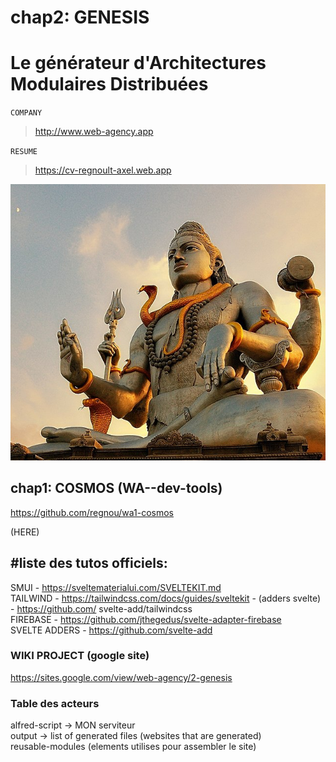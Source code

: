 # chap2: GENESIS

# Le générateur d'Architectures Modulaires Distribuées

`COMPANY`

> http://www.web-agency.app

`RESUME`

> https://cv-regnoult-axel.web.app

![logo](https://github.com/regnou/wa2-genesis/blob/main/i/genesis.jpg)

## chap1: COSMOS (WA--dev-tools)

https://github.com/regnou/wa1-cosmos

(HERE)

## #liste des tutos officiels:

SMUI - https://sveltematerialui.com/SVELTEKIT.md  
TAILWIND - https://tailwindcss.com/docs/guides/sveltekit - (adders svelte) - https://github.com/ svelte-add/tailwindcss  
FIREBASE - https://github.com/jthegedus/svelte-adapter-firebase  
SVELTE ADDERS - https://github.com/svelte-add

### WIKI PROJECT (google site)

https://sites.google.com/view/web-agency/2-genesis

### Table des acteurs

alfred-script -> MON serviteur  
output -> list of generated files (websites that are generated)  
reusable-modules (elements utilises pour assembler le site)

